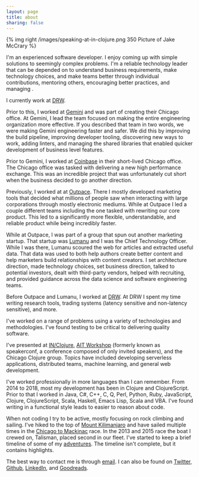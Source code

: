 ```yaml
---
layout: page
title: about
sharing: false
---
```


{% img right /images/speaking-at-in-clojure.png 350 Picture of Jake McCrary %}

I'm an experienced software developer.
I enjoy coming up with simple solutions to seemingly complex problems.
I'm a reliable technology leader that can be depended on to understand business requirements, make technology choices, and make teams better through individual contributions, mentoring others, encouraging better practices, and managing  .

I currently work at [DRW](https://drw.com/).

Prior to this, I worked at [Gemini](https://gemini.com) and was part of creating their Chicago office.
At Gemini, I lead the team focused on making the entire engineering organization more effective.
If you described that team in two words, we were making Gemini engineering faster and safer.
We did this by improving the build pipeline, improving developer tooling, discovering new ways to work, adding linters, and managing the shared libraries that enabled quicker development of business level features.

Prior to Gemini, I worked at [Coinbase](https://coinbase.com) in their short-lived Chicago office.
The Chicago office was tasked with delivering a new high performance exchange.
This was an incredible project that was unfortunately cut short when the business decided to go another direction.

Previously, I worked at at [Outpace](http://outpace.com).
There I mostly developed marketing tools that decided what millions of people saw when interacting with large corporations through mostly electronic mediums.
While at Outpace I led a couple different teams including the one tasked with rewriting our core product.
This led to a significantly more flexible, understandable, and reliable product while being incredibly faster.

While at Outpace, I was part of a group that spun out another marketing startup.
That startup was [Lumanu](https://lumanu.com) and I was the Chief Technology Officer.
While I was there, Lumanu scoured the web for articles and extracted useful data.
That data was used to both help authors create better content and help marketers build relationships with content creators.
I set architecture direction, made technology choices, set business direction, talked to potential investors, dealt with third-party vendors, helped with recruiting, and provided guidance across the data science and software engineering teams.

Before Outpace and Lumanu, I worked at [DRW](http://drw.com).
At DRW I spent my time writing research tools, trading systems (latency sensitive and non-latency sensitive), and more.

I've worked on a range of problems using a variety of technologies and methodologies.
I've found testing to be critical to delivering quality software.

I've presented at [IN/Clojure](/blog/2018/02/20/creating-serverless-applications-with-clojurescript-and-firebase/), [AIT Workshop](http://lanyrd.com/2016/aitworkshop/) (formerly known as speakerconf, a conference composed of only invited speakers), and the Chicago Clojure group.
Topics have included developing serverless applications, distributed teams, machine learning, and general web development.

I've worked professionally in more languages than I can remember.
From 2014 to 2018, most my development has been in Clojure and ClojureScript.
Prior to that I worked in Java, C#, C++, C, Q, Perl, Python, Ruby, JavaScript, Clojure, ClojureScript, Scala, Haskell, Emacs Lisp, Scala and VBA.
I've found writing in a functional style leads to easier to reason about code.

When not coding I try to be active, mostly focusing on rock climbing and sailing.
I've hiked to the top of [Mount Kilimanjaro](/kili.html) and have sailed multiple times in the [Chicago to Mackinac](http://en.wikipedia.org/wiki/Chicago_to_Mackinac_Boat_Race) race.
In the 2013 and 2015 race the boat I crewed on, Talisman, placed second in our fleet.
I've started to keep a brief timeline of some of my [adventures](/adventures).
The timeline isn't complete, but it contains highlights.

The best way to contact me is through [email](mailto:jake@jakemccrary.com).
I can also be found on [Twitter](http://twitter.com/jakemcc), [Github](https://github.com/jakemcc), [LinkedIn](http://www.linkedin.com/in/jakemccrary), and [Goodreads](http://www.goodreads.com/user/show/3431614-jake-mccrary).
